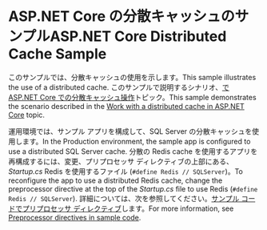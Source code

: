 # <a name="aspnet-core-distributed-cache-sample"></a><span data-ttu-id="8e378-101">ASP.NET Core の分散キャッシュのサンプル</span><span class="sxs-lookup"><span data-stu-id="8e378-101">ASP.NET Core Distributed Cache Sample</span></span>

<span data-ttu-id="8e378-102">このサンプルでは、分散キャッシュの使用を示します。</span><span class="sxs-lookup"><span data-stu-id="8e378-102">This sample illustrates the use of a distributed cache.</span></span> <span data-ttu-id="8e378-103">このサンプルで説明するシナリオ、[で ASP.NET Core での分散キャッシュ操作](https://docs.microsoft.com/aspnet/core/performance/caching/distributed)トピック。</span><span class="sxs-lookup"><span data-stu-id="8e378-103">This sample demonstrates the scenario described in the [Work with a distributed cache in ASP.NET Core](https://docs.microsoft.com/aspnet/core/performance/caching/distributed) topic.</span></span>

<span data-ttu-id="8e378-104">運用環境では、サンプル アプリを構成して、SQL Server の分散キャッシュを使用します。</span><span class="sxs-lookup"><span data-stu-id="8e378-104">In the Production environment, the sample app is configured to use a distributed SQL Server cache.</span></span> <span data-ttu-id="8e378-105">分散の Redis cache を使用するアプリを再構成するには、変更、プリプロセッサ ディレクティブの上部にある、 *Startup.cs* Redis を使用するファイル (`#define Redis // SQLServer`)。</span><span class="sxs-lookup"><span data-stu-id="8e378-105">To reconfigure the app to use a distributed Redis cache, change the preprocessor directive at the top of the *Startup.cs* file to use Redis (`#define Redis // SQLServer`).</span></span> <span data-ttu-id="8e378-106">詳細については、次を参照してください。[サンプル コードでプリプロセッサ ディレクティブ](https://docs.microsoft.com/aspnet/core/#preprocessor-directives-in-sample-code)します。</span><span class="sxs-lookup"><span data-stu-id="8e378-106">For more information, see [Preprocessor directives in sample code](https://docs.microsoft.com/aspnet/core/#preprocessor-directives-in-sample-code).</span></span>

